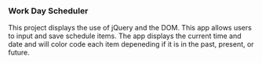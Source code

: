 ### Work Day Scheduler

This project displays the use of jQuery and the DOM. This app allows users to input and save schedule items. The app displays the current time and date and will color code each item depeneding if it is in the past, present, or future.
